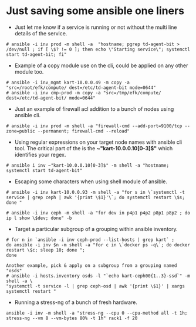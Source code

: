 # Just saving some ansible one liners

  * Just let me know if a service is running or not without the multi line
  details of the service.
  ```  
  # ansible -i inv prod -m shell -a  "hostname; pgrep td-agent-bit > /dev/null ; if [ \$? != 0 ]; then echo \"Starting service\"; systemctl start td-agent-bit; fi"
  ```

  * Example of a copy module use on the cli, could be applied on any other
  module too.
  ```
  # ansible -i inv_mgmt kart-10.0.0.49 -m copy -a "src=/root/efk/compute/ dest=/etc/td-agent-bit mode=0644"
  # ansible -i inv cmp-prod -m copy -a "src=/tmp/efk/compute/ dest=/etc/td-agent-bit/ mode=0644"
  ```

  * Just an example of firewall acl addition to a bunch of nodes using ansible cli.
  ```
  # ansible -i inv prod -m shell -a "firewall-cmd --add-port=9100/tcp --zone=public --permanent; firewall-cmd --reload"
  ```

  * Using regular expressions on your target node names with ansible cli tool.
  The critical part of the is the **~"kart-10.0.0.10[0-3]$"** which identifies your regex.
  ```
  # ansible i inv ~"kart-10.0.0.10[0-3]$" -m shell -a "hostname; systemctl start td-agent-bit"
  ```

  * Escaping some characters when using shell module of ansible.
  ```
  # ansible -i inv kart-10.0.0.93 -m shell -a "for s in \`systemctl -t service | grep ceph | awk '{print \$1}'\`; do systemctl restart \$s; done "

  # ansible -i inv ceph -m shell -a "for dev in p4p1 p4p2 p8p1 p8p2 ; do ip l show \$dev; done" -b
  ```

  * Target a particular subgroup of a grouping within ansible inventory.
  ```
  # for n in `ansible -i inv ceph-prod --list-hosts | grep kart` ;
  do ansible -i inv $n -m shell -a "for c in \`docker ps -q\`; do docker restart \$c; sleep 10; done ";
  done

  Another example, pick & apply on a subgroup from a grouping named "osds"
  # ansible -i hosts.inventory osds -l "`echo kart-ceph00{1..3}-ssd`" -m shell -a \
  "systemctl -t service -l | grep ceph-osd | awk '{print \$1}' | xargs systemctl restart "
  ```

  * Running a stress-ng of a bunch of fresh hardware.
  ```
  ansible -i inv -m shell -a "stress-ng --cpu 0 --cpu-method all -t 1h; stress-ng --vm 8 --vm-bytes 80% -t 1h" rack1 -f 20
  ```
